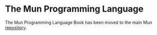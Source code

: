 # The Mun Programming Language

The Mun Programming Language Book has been moved to the main Mun
[repository](https://github.com/mun-lang/mun).
